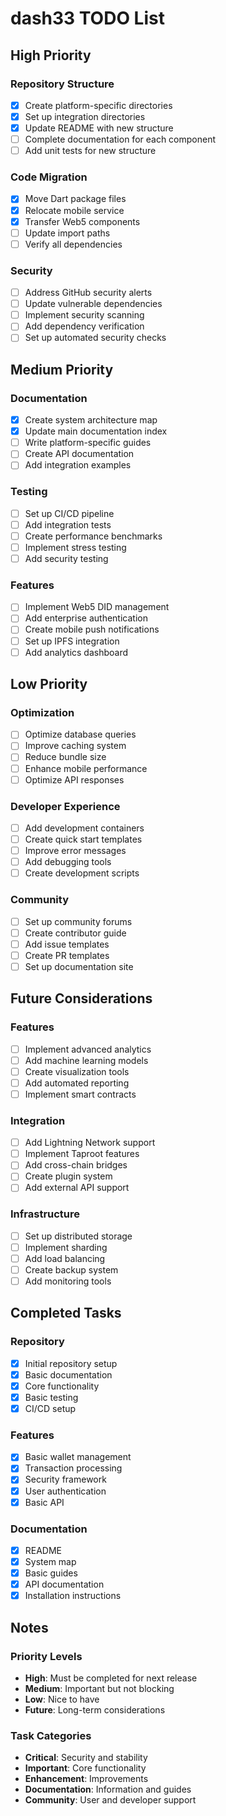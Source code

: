 # dash33 TODO List

## High Priority

### Repository Structure
- [x] Create platform-specific directories
- [x] Set up integration directories
- [x] Update README with new structure
- [ ] Complete documentation for each component
- [ ] Add unit tests for new structure

### Code Migration
- [x] Move Dart package files
- [x] Relocate mobile service
- [x] Transfer Web5 components
- [ ] Update import paths
- [ ] Verify all dependencies

### Security
- [ ] Address GitHub security alerts
- [ ] Update vulnerable dependencies
- [ ] Implement security scanning
- [ ] Add dependency verification
- [ ] Set up automated security checks

## Medium Priority

### Documentation
- [x] Create system architecture map
- [x] Update main documentation index
- [ ] Write platform-specific guides
- [ ] Create API documentation
- [ ] Add integration examples

### Testing
- [ ] Set up CI/CD pipeline
- [ ] Add integration tests
- [ ] Create performance benchmarks
- [ ] Implement stress testing
- [ ] Add security testing

### Features
- [ ] Implement Web5 DID management
- [ ] Add enterprise authentication
- [ ] Create mobile push notifications
- [ ] Set up IPFS integration
- [ ] Add analytics dashboard

## Low Priority

### Optimization
- [ ] Optimize database queries
- [ ] Improve caching system
- [ ] Reduce bundle size
- [ ] Enhance mobile performance
- [ ] Optimize API responses

### Developer Experience
- [ ] Add development containers
- [ ] Create quick start templates
- [ ] Improve error messages
- [ ] Add debugging tools
- [ ] Create development scripts

### Community
- [ ] Set up community forums
- [ ] Create contributor guide
- [ ] Add issue templates
- [ ] Create PR templates
- [ ] Set up documentation site

## Future Considerations

### Features
- [ ] Implement advanced analytics
- [ ] Add machine learning models
- [ ] Create visualization tools
- [ ] Add automated reporting
- [ ] Implement smart contracts

### Integration
- [ ] Add Lightning Network support
- [ ] Implement Taproot features
- [ ] Add cross-chain bridges
- [ ] Create plugin system
- [ ] Add external API support

### Infrastructure
- [ ] Set up distributed storage
- [ ] Implement sharding
- [ ] Add load balancing
- [ ] Create backup system
- [ ] Add monitoring tools

## Completed Tasks

### Repository
- [x] Initial repository setup
- [x] Basic documentation
- [x] Core functionality
- [x] Basic testing
- [x] CI/CD setup

### Features
- [x] Basic wallet management
- [x] Transaction processing
- [x] Security framework
- [x] User authentication
- [x] Basic API

### Documentation
- [x] README
- [x] System map
- [x] Basic guides
- [x] API documentation
- [x] Installation instructions

## Notes

### Priority Levels
- **High**: Must be completed for next release
- **Medium**: Important but not blocking
- **Low**: Nice to have
- **Future**: Long-term considerations

### Task Categories
- **Critical**: Security and stability
- **Important**: Core functionality
- **Enhancement**: Improvements
- **Documentation**: Information and guides
- **Community**: User and developer support

